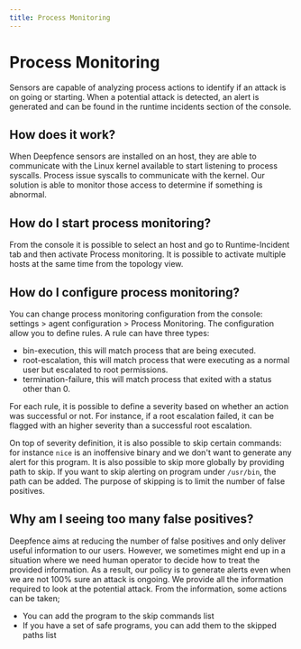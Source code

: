 ```yaml
---
title: Process Monitoring
---
```


# Process Monitoring

Sensors are capable of analyzing process actions to identify if an attack is on going or starting.
When a potential attack is detected, an alert is generated and can be found in the runtime incidents section of the console.

## How does it work?

When Deepfence sensors are installed on an host, they are able to communicate with the Linux kernel available to start listening to process syscalls.
Process issue syscalls to communicate with the kernel. Our solution is able to monitor those access to determine if something is abnormal.

## How do I start process monitoring?

From the console it is possible to select an host and go to Runtime-Incident tab and then activate Process monitoring.
It is possible to activate multiple hosts at the same time from the topology view.

## How do I configure process monitoring?

You can change process monitoring configuration from the console: settings > agent configuration > Process Monitoring.
The configuration allow you to define rules. A rule can have three types:
- bin-execution, this will match process that are being executed.
- root-escalation, this will match process that were executing as a normal user but escalated to root permissions.
- termination-failure, this will match process that exited with a status other than 0.

For each rule, it is possible to define a severity based on whether an action was successful or not.
For instance, if a root escalation failed, it can be flagged with an higher severity than a successful root escalation.

On top of severity definition, it is also possible to skip certain commands: for instance `nice` is an inoffensive binary and we don't want to generate any alert for this program.
It is also possible to skip more globally by providing path to skip. If you want to skip alerting on program under `/usr/bin`, the path can be added.
The purpose of skipping is to limit the number of false positives.

## Why am I seeing too many false positives?

Deepfence aims at reducing the number of false positives and only deliver useful information to our users.
However, we sometimes might end up in a situation where we need human operator to decide how to treat the provided information.
As a result, our policy is to generate alerts even when we are not 100% sure an attack is ongoing.
We provide all the information required to look at the potential attack. From the information, some actions can be taken;
- You can add the program to the skip commands list
- If you have a set of safe programs, you can add them to the skipped paths list
